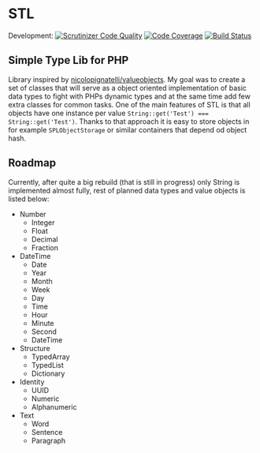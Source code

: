 STL
===
Development: [![Scrutinizer Code Quality](https://scrutinizer-ci.com/g/AGmakonts/STL/badges/quality-score.png?b=development)](https://scrutinizer-ci.com/g/AGmakonts/STL/?branch=development) [![Code Coverage](https://scrutinizer-ci.com/g/AGmakonts/STL/badges/coverage.png?b=development)](https://scrutinizer-ci.com/g/AGmakonts/STL/?branch=development) [![Build Status](https://scrutinizer-ci.com/g/AGmakonts/STL/badges/build.png?b=development)](https://scrutinizer-ci.com/g/AGmakonts/STL/build-status/development)

Simple Type Lib for PHP
-----------------------

Library inspired by [nicolopignatelli/valueobjects](https://github.com/nicolopignatelli/valueobjects/blob/master/src/ValueObjects/Null/Null.php). My goal was to create
a set of classes that will serve as a object oriented implementation of basic data types to fight with PHPs dynamic types and at the same time add few extra classes for
common tasks. One of the main features of STL is that all objects have one instance per value `String::get('Test') === String::get('Test')`. Thanks to that approach
it is easy to store objects in for example `SPLObjectStorage` or similar containers that depend od object hash.


Roadmap
-------

Currently, after quite a big rebuild (that is still in progress) only String is implemented almost fully, rest of planned data types and value objects is listed below:

- Number
    + Integer
    + Float
    + Decimal
    + Fraction
- DateTime
    + Date
    + Year
    + Month
    + Week
    + Day
    + Time
    + Hour
    + Minute
    + Second
    + DateTime
- Structure
    + TypedArray
    + TypedList
    + Dictionary
- Identity
    + UUID
    + Numeric
    + Alphanumeric
- Text
    + Word
    + Sentence
    + Paragraph

